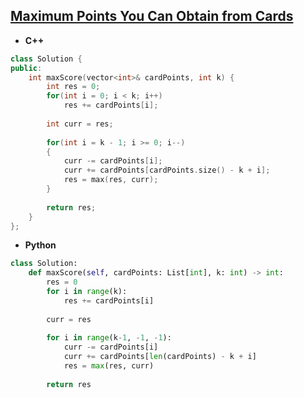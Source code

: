 ## [Maximum Points You Can Obtain from Cards](https://leetcode.com/problems/maximum-points-you-can-obtain-from-cards/)

* **C++**
```cpp
class Solution {
public:
    int maxScore(vector<int>& cardPoints, int k) {
        int res = 0;
        for(int i = 0; i < k; i++)
            res += cardPoints[i];
        
        int curr = res;
        
        for(int i = k - 1; i >= 0; i--)
        {
            curr -= cardPoints[i];
            curr += cardPoints[cardPoints.size() - k + i];
            res = max(res, curr);
        }
        
        return res;
    }
};
```

* **Python**
```py
class Solution:
    def maxScore(self, cardPoints: List[int], k: int) -> int:
        res = 0
        for i in range(k):
            res += cardPoints[i]
        
        curr = res
        
        for i in range(k-1, -1, -1):
            curr -= cardPoints[i]
            curr += cardPoints[len(cardPoints) - k + i]
            res = max(res, curr)
        
        return res
```
